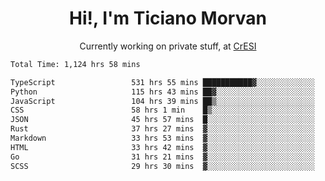 <h1 align="center">Hi!, I'm Ticiano Morvan</h1>
<p align="center">Currently working on private stuff, at <a href="https://cresi.com.ar" target="_blank">CrESI</a></p>

<!--START_SECTION:waka-->

```txt
Total Time: 1,124 hrs 58 mins

TypeScript                 531 hrs 55 mins ███████████▓░░░░░░░░░░░░░   47.28 %
Python                     115 hrs 43 mins ██▓░░░░░░░░░░░░░░░░░░░░░░   10.29 %
JavaScript                 104 hrs 39 mins ██▒░░░░░░░░░░░░░░░░░░░░░░   09.30 %
CSS                        58 hrs 1 min    █▒░░░░░░░░░░░░░░░░░░░░░░░   05.16 %
JSON                       45 hrs 57 mins  █░░░░░░░░░░░░░░░░░░░░░░░░   04.09 %
Rust                       37 hrs 27 mins  ▓░░░░░░░░░░░░░░░░░░░░░░░░   03.33 %
Markdown                   33 hrs 53 mins  ▓░░░░░░░░░░░░░░░░░░░░░░░░   03.01 %
HTML                       33 hrs 42 mins  ▓░░░░░░░░░░░░░░░░░░░░░░░░   03.00 %
Go                         31 hrs 21 mins  ▓░░░░░░░░░░░░░░░░░░░░░░░░   02.79 %
SCSS                       29 hrs 30 mins  ▓░░░░░░░░░░░░░░░░░░░░░░░░   02.62 %
```

<!--END_SECTION:waka-->
